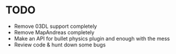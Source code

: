 # TODO

* Remove 03DL support completely
* Remove MapAndreas completely
* Make an API for bullet physics plugin and enough with the mess
* Review code & hunt down some bugs
